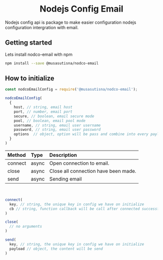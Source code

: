 <h1 align="center">Nodejs Config Email</h1>

Nodejs config api is package to make easier configuration nodejs configuration intergration with email.

## Getting started

Lets install nodco-email with npm

```bash
npm install --save @musasutisna/nodco-email
```

## How to initialize

```js
const nodcoEmailConfig = require('@musasutisna/nodco-email');

nodcoEmailConfig(
  {
    host, // string, email host
    port, // number, email port
    secure, // boolean, email secure mode
    pool, // boolean, email pool mode
    username, // string, email user username
    password, // string, email user password
    options  // object, option will be pass and combine into every payload on send email
  }
)
```

| Method | Type | Description |
|:--|:--|:--|
| connect | async | Open connection to email. |
| close | async | Close all connection have been made. |
| send | async | Sending email |

<br/>

```js
connect(
  key, // string, the unique key in config we have on initialize
  cb // string, function callback will be call after connected successful
)

close(
  // no arguments
)

send(
  key, // string, the unique key in config we have on initialize
  payload // object, the content will be send
)
```
